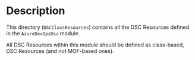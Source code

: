 # Description

This directory (`DSCClassResources`) contains all the DSC Resources defined in 
the `AzureDevOpsDsc` module.

All DSC Resources within this module should be defined as class-based, DSC
Resources (and not MOF-based ones).

